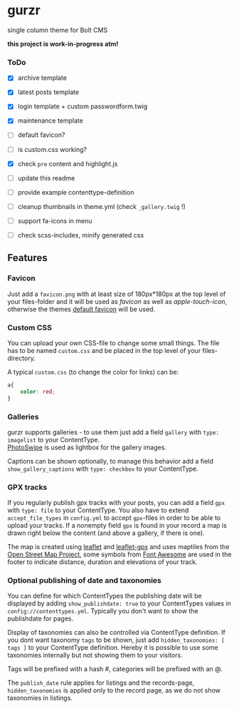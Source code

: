 # gurzr
single column theme for Bolt CMS

__this project is work-in-progress atm!__


### ToDo

- [x] archive template
- [x] latest posts template
- [x] login template + custom passwordform.twig
- [x] maintenance template
- [ ] default favicon?
- [ ] is custom.css working?
- [x] check `pre` content and highlight.js
- [ ] update this readme
- [ ] provide example contenttype-definition
- [ ] cleanup thumbnails in theme.yml (check `_gallery.twig` !)
- [ ] support fa-icons in menu
- [ ] check scss-includes, minify generated css



## Features

### Favicon

Just add a `favicon.png` with at least size of 180px*180px at the top level of
your files-folder and it will be used as _favicon_ as well as _apple-touch-icon_,
otherwise the themes [default favicon](images/favicon.png) will be used.

### Custom CSS

You can upload your own CSS-file to change some small things.
The file has to be named `custom.css` and be placed in the top level of your files-directory.

A typical `custom.css` (to change the color for links) can be:
```css
a{
    color: red;
}
```

### Galleries

gurzr supports galleries - to use them just add a field `gallery` with
`type: imagelist` to your ContentType.  
[PhotoSwipe](http://photoswipe.com/) is used as lightbox for the gallery images.

Captions can be shown optionally, to manage this behavior add a field
`show_gallery_captions` with `type: checkbox` to your ContentType.

### GPX tracks

If you regularly publish gpx tracks with your posts, you can add a field `gpx`
with `type: file` to your ContentType.
You also have to extend `accept_file_types` in `config.yml` to accept
`gpx`-files in order to be able to upload your tracks. If a nonempty field `gpx`
is found in your record a map is drawn right below the content (and above a gallery, if there is one).

The map is created using [leaflet](http://leafletjs.com/) and
[leaflet-gpx](https://github.com/mpetazzoni/leaflet-gpx) and uses maptiles from
the [Open Street Map Project](https://www.openstreetmap.org), some symbols from
[Font Awesome](http://fontawesome.io/) are used in the footer to indicate
distance, duration and elevations of your track.

### Optional publishing of date and taxonomies

You can define for which ContentTypes the publishing date will be displayed
by adding `show_publishdate: true` to your ContentTypes values in
`config://contenttypes.yml`.
Typically you don't want to show the publishdate for pages.

Display of taxonomies can also be controlled via ContentType definition.
If you dont want taxonomy `tags` to be shown, just add
`hidden_taxonomies: [ tags ]` to your ContentType definition.
Hereby it is possible to use some taxonomies internally but not showing them to
your visitors.

Tags will be prefixed with a hash #, categories will be prefixed with an @.

The `publish_date` rule applies for listings and the records-page,
`hidden_taxonomies` is applied only to the record page, as we do not show
taxonomies in listings.
